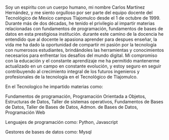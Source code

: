 Soy un espiritu con un cuerpo humano, mi nombre Carlos Martínez Hernández, y me siento orgulloso por ser parte del equipo docente del Tecnológico de Mexico campus Tlajomulco desde el 1 de octubre de 1999. Durante más de dos décadas, he tenido el privilegio al impartir materias relacionadas con fundamentos de  programación, fundamentos de bases de datos en esta prestigiosa institución. durante este camino de la docencia he entendido que al docente le apasiona aprender para despues enseñar, la vida me ha dado la oportunidad de compartir mi pasión por la tecnología con numerosos estudiantes, brindándoles las herramientas y conocimientos necesarios para enfrentar los desafíos del mundo digital. Mi compromiso con la educación y el constante aprendizaje me ha permitido mantenerme actualizado en un campo en constante evolución, y estoy seguro en seguir contribuyendo al crecimiento integral de los futuros ingenieros y profesionales de la tecnología en el Tecnológico de Tlajomulco.

En el Tecnologico he impartido materias como:

Fundamentos de programación, Programación Orientada a Objetos, Estructuras de Datos, Taller de sistemas operativos, Fundamentos de Bases de Datos, Taller de Bases de Datos, Admon. de Bases de Datos, Programación Web

Lenguajes de programación como: Python, Javascript

Gestores de bases de datos como: Mysql

